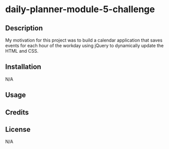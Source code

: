 # daily-planner-module-5-challenge

## Description

My motivation for this project was to build a calendar application that saves events for each hour of the workday using jQuery to dynamically update the HTML and CSS.

## Installation

N/A

## Usage


## Credits


## License

N/A